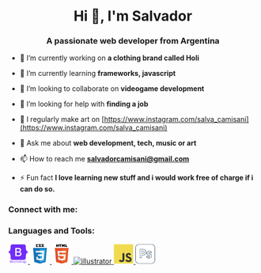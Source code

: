 <h1 align="center">Hi 👋, I'm Salvador</h1>
<h3 align="center">A passionate web developer from Argentina</h3>

- 🔭 I’m currently working on **a clothing brand called Holi**

- 🌱 I’m currently learning **frameworks, javascript**

- 👯 I’m looking to collaborate on **videogame development**

- 🤝 I’m looking for help with **finding a job**

- 📝 I regularly make art on [https://www.instagram.com/salva_camisani](https://www.instagram.com/salva_camisani)

- 💬 Ask me about **web development, tech, music or art**

- 📫 How to reach me **salvadorcamisani@gmail.com**

- ⚡ Fun fact **I love learning new stuff and i would work free of charge if i can do so.**

<h3 align="left">Connect with me:</h3>
<p align="left">
</p>

<h3 align="left">Languages and Tools:</h3>
<p align="left"> <a href="https://getbootstrap.com" target="_blank" rel="noreferrer"> <img src="https://raw.githubusercontent.com/devicons/devicon/master/icons/bootstrap/bootstrap-plain-wordmark.svg" alt="bootstrap" width="40" height="40"/> </a> <a href="https://www.w3schools.com/css/" target="_blank" rel="noreferrer"> <img src="https://raw.githubusercontent.com/devicons/devicon/master/icons/css3/css3-original-wordmark.svg" alt="css3" width="40" height="40"/> </a> <a href="https://www.w3.org/html/" target="_blank" rel="noreferrer"> <img src="https://raw.githubusercontent.com/devicons/devicon/master/icons/html5/html5-original-wordmark.svg" alt="html5" width="40" height="40"/> </a> <a href="https://www.adobe.com/in/products/illustrator.html" target="_blank" rel="noreferrer"> <img src="https://www.vectorlogo.zone/logos/adobe_illustrator/adobe_illustrator-icon.svg" alt="illustrator" width="40" height="40"/> </a> <a href="https://developer.mozilla.org/en-US/docs/Web/JavaScript" target="_blank" rel="noreferrer"> <img src="https://raw.githubusercontent.com/devicons/devicon/master/icons/javascript/javascript-original.svg" alt="javascript" width="40" height="40"/> </a> <a href="https://www.photoshop.com/en" target="_blank" rel="noreferrer"> <img src="https://raw.githubusercontent.com/devicons/devicon/master/icons/photoshop/photoshop-line.svg" alt="photoshop" width="40" height="40"/> </a> </p>